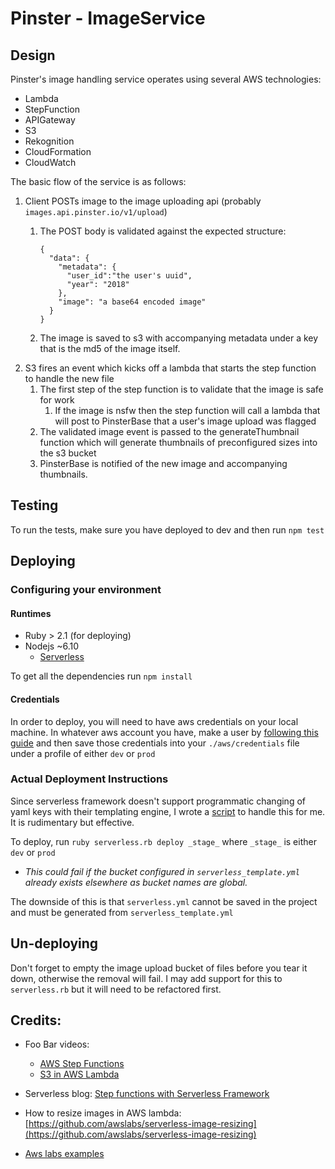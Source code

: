 # Pinster - ImageService


## Design

Pinster's image handling service operates using several AWS technologies:
* Lambda
* StepFunction
* APIGateway
* S3
* Rekognition
* CloudFormation
* CloudWatch

The basic flow of the service is as follows:
1. Client POSTs image to the image uploading api (probably `images.api.pinster.io/v1/upload`)
    1. The POST body is validated against the expected structure:
                        
        ```
        {
          "data": {
            "metadata": {
              "user_id":"the user's uuid",
              "year": "2018"
            },
            "image": "a base64 encoded image"
          }
        }
        ```

    1. The image is saved to s3 with accompanying metadata under a key that is the md5 of the image itself.
1. S3 fires an event which kicks off a lambda that starts the step function to handle the new file
    1. The first step of the step function is to validate that the image is safe for work
       1. If the image is nsfw then the step function will call a lambda that will post to PinsterBase 
        that a user's image upload was flagged
    1. The validated image event is passed to the generateThumbnail function which will generate thumbnails 
    of preconfigured sizes into the s3 bucket
    1. PinsterBase is notified of the new image and accompanying thumbnails.


## Testing
To run the tests, make sure you have deployed to dev and then run `npm test`

## Deploying

### Configuring your environment

#### Runtimes
* Ruby > 2.1 (for deploying)
* Nodejs ~6.10
  * [Serverless](https://serverless.com/framework/docs/getting-started/)

To get all the dependencies run `npm install`

#### Credentials
In order to deploy, you will need to have aws credentials on your local machine.
In whatever aws account you have, make a user by 
[following this guide](https://serverless.com/framework/docs/providers/aws/guide/credentials/)
and then save those credentials into your `./aws/credentials` file under a profile of either `dev` or `prod`

### Actual Deployment Instructions

Since serverless framework doesn't support programmatic changing of yaml keys with their templating
engine, I wrote a [script](serverless.rb) to handle this for me. It is rudimentary but effective.

To deploy, run `ruby serverless.rb deploy _stage_` where `_stage_` is either `dev` or `prod`
    
* *This could fail if the bucket configured in `serverless_template.yml` already exists elsewhere
as bucket names are global.*

The downside of this is that `serverless.yml` cannot be saved in the project and must be generated from
 `serverless_template.yml`

## Un-deploying

Don't forget to empty the image upload bucket of files before you tear it down, otherwise the removal will fail.
I may add support for this to `serverless.rb` but it will need to be refactored first.

## Credits:

* Foo Bar videos: 
  * [AWS Step Functions](https://www.youtube.com/watch?v=9MKL5Jr2zZ4&list=PLGyRwGktEFqd_YBnm5Zxzw9GP1OnEFO_U)
  * [S3 in AWS Lambda](https://www.youtube.com/watch?v=Lnv9QCRGiMs&list=PLGyRwGktEFqcU7hnjdB08zpBasQcBcz82)
  
* Serverless blog: [Step functions with Serverless Framework](https://serverless.com/blog/how-to-manage-your-aws-step-functions-with-serverless/)

* How to resize images in AWS lambda: [https://github.com/awslabs/serverless-image-resizing](https://github.com/awslabs/serverless-image-resizing)

* [Aws labs examples](https://github.com/awslabs/aws-serverless-workshops/tree/master/ImageProcessing)

